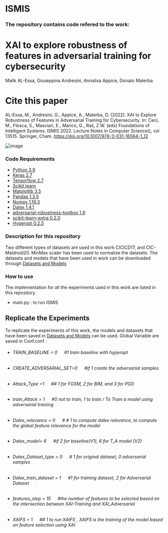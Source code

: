 # ISMIS


### The repository contains code refered to the work:

# XAI to explore robustness of features in adversarial training for cybersecurity
Malik AL-Essa, Giuseppina Andresini, Annalisa Appice, Donato Malerba

# Cite this paper
AL-Essa, M., Andresini, G., Appice, A., Malerba, D. (2022). XAI to Explore Robustness of Features in Adversarial Training for Cybersecurity. In: Ceci, M., Flesca, S., Masciari, E., Manco, G., Raś, Z.W. (eds) Foundations of Intelligent Systems. ISMIS 2022. Lecture Notes in Computer Science(), vol 13515. Springer, Cham. https://doi.org/10.1007/978-3-031-16564-1_12


![image](https://user-images.githubusercontent.com/38468857/178991622-3582906a-f8da-431b-9cd5-abc98e113c5d.png)





### Code Requirements

 * [Python 3.9](https://www.python.org/downloads/release/python-390/)
 * [Keras 2.7](https://github.com/keras-team/keras)
 * [Tensorflow 2.7](https://www.tensorflow.org/)
 * [Scikit learn](https://scikit-learn.org/stable/)
 * [Matplotlib 3.5](https://matplotlib.org/)
 * [Pandas 1.3.5](https://pandas.pydata.org/)
 * [Numpy 1.19.3](https://numpy.org/)
 * [Dalex 1.4.1](https://github.com/ModelOriented/DALEX)
 * [adversarial-robustness-toolbox 1.9](https://github.com/Trusted-AI/adversarial-robustness-toolbox)
 * [scikit-learn-extra 0.2.0](https://scikit-learn-extra.readthedocs.io/en/stable/)
 * [Hyperopt 0.2.5](https://pypi.org/project/hyperopt/)


###  Description for this repository
Two different types of datasets are used in this work CICICD17, and CIC-Maldroid20. MinMax scaler has been used to normalize the datasets. The datasets and models that have been used in work can be downloaded through [Datasets and Models](https://drive.google.com/drive/folders/1D60-5h4Bp4RC_P4qMHkCMYm6tWrc34tR)
  
  
   

### How to use

The implementation for all the experiments used in this work are listed in this repository.
  * main.py : to run ISMIS
 


## Replicate the Experiments

To replicate the experiments of this work, the models and datasets that have been saved in [Datasets and Models]( https://drive.google.com/drive/folders/1D60-5h4Bp4RC_P4qMHkCMYm6tWrc34tR)  can be used. Global Variable are saved in Conf.conf :

* ###### TRAIN_BASELINE = 0   &emsp;        #1 train baseline with hyperopt <br />
* ###### CREATE_ADVERSARIAL_SET=0 &emsp;  #if 1 create the adversarial samples <br />
* ###### Attack_Type =1      &emsp;  ## 1 for FGSM, 2 for BIM, and 3 for PGD <br />

* ###### train_Attack = 1             &emsp;      #0 not to train, 1 to train / To Train a model using adversarial training <br />
* ###### Dalex_relevance = 0   &emsp; # # 1 to compute dalex relevance, to compute the global feature relevance for the model <br />
* ###### Dalex_model= 6             &emsp;  #if 2 for baseline(V1), 6 for T_A model (V2) <br />
* ###### Dalex_Dataset_type = 0 &emsp;    # 1 for original dataset, 0 adversarial samples <br />
 
* ###### Dalex_train_dataset = 1      &emsp;          #1 for training dataset, 2 for Adversarial Dataset <br />

* ###### features_step = 15      &emsp;          #the number of features to be selected based on the intersection between XAI-Training and XAI_Adversarial <br />
* ###### XAIFS = 1      &emsp;          ## 1 to run XAIFS , XAIFS is the training of the model based on feature selection using XAI <br />

